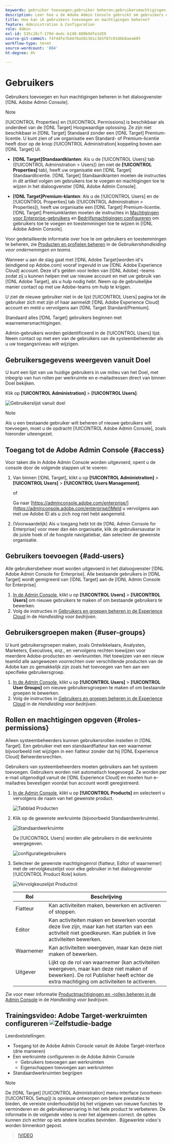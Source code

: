 ```yaml
---
keywords: gebruiker toevoegen;gebruiker beheren;gebruikersmachtigingen
description: Leer hoe u de Adobe Admin Console gebruikt om gebruikers en hun machtigingen en rechten in Adobe Target te beheren.
title: Hoe kan ik gebruikers toevoegen en machtigingen beheren?
feature: Administration & Configuration
role: Admin
exl-id: 535c28c7-179d-4edc-b140-880b9dfe1d59
source-git-commit: f4fddfe7b4476a501361c3b5f87c0146b8aea605
workflow-type: tm+mt
source-wordcount: '884'
ht-degree: 0%

---
```


# Gebruikers

Gebruikers toevoegen en hun machtigingen beheren in het dialoogvenster [!DNL Adobe Admin Console].

>[!NOTE]
>
>[!UICONTROL Properties] en [!UICONTROL Permissions] is beschikbaar als onderdeel van de [!DNL Target] Hoogwaardige oplossing. Ze zijn niet beschikbaar in [!DNL Target] Standaard zonder een [!DNL Target] Premium-licentie.
>U kunt zien of uw organisatie een Standard- of Premium-licentie heeft door op de knop [!UICONTROL Administration] koppeling boven aan [!DNL Target] UI.
>
>* **[!DNL Target]Standaardklanten**: Als u de [!UICONTROL Users] tab ([!UICONTROL Administration > Users]) (en niet de **[!UICONTROL Properties]** tab), heeft uw organisatie een [!DNL Target] Standaardlicentie. [!DNL Target] Standaardklanten moeten de instructies in dit artikel volgen om gebruikers toe te voegen en machtigingen toe te wijzen in het dialoogvenster [!DNL Adobe Admin Console].
>
>* **[!DNL Target]Premium-klanten**: Als u de [!UICONTROL Users] en de [!UICONTROL Properties] tab ([!UICONTROL Administration > Properties]), heeft uw organisatie een [!DNL Target] Premium-licentie. [!DNL Target] Premiumklanten moeten de instructies in [Machtigingen voor Enterprise-gebruikers](/help/main/administrating-target/c-user-management/property-channel/property-channel.md) en [Bedrijfsmachtigingen configureren](/help/main/administrating-target/c-user-management/property-channel/properties-overview.md) om gebruikers toe te voegen en toestemmingen toe te wijzen in [!DNL Adobe Admin Console].
>
>Voor gedetailleerde informatie over hoe te om gebruikers en toestemmingen te beheren, zie [Producten en profielen beheren](https://helpx.adobe.com/enterprise/using/manage-products-and-profiles.html) in de *Gebruikershandleiding voor ondernemingen en teams*.

Wanneer u aan de slag gaat met [!DNL Adobe Target]worden id&#39;s (eindigend op Adobe.com) vooraf ingevuld in uw [!DNL Adobe Experience Cloud] account. Deze id&#39;s gelden voor leden van [!DNL Adobe] -teams zodat zij u kunnen helpen met uw nieuwe account en met uw gebruik van [!DNL Adobe Target], als u hulp nodig hebt. Neem op de gebruikelijke manier contact op met uw Adobe-teams om hulp te krijgen.

U ziet de nieuwe gebruiker niet in de lijst [!UICONTROL Users] pagina tot de gebruiker zich met zijn of haar aanmeldt [!DNL Adobe Experience Cloud] account en meld u vervolgens aan [!DNL Target Standard/Premium].

Standaard alles [!DNL Target] gebruikers beginnen met waarnemersmachtigingen.

Admin-gebruikers worden geïdentificeerd in de [!UICONTROL Users] lijst. Neem contact op met een van de gebruikers van de systeembeheerder als u uw toegangsniveau wilt wijzigen.

## Gebruikersgegevens weergeven vanuit Doel

U kunt een lijst van uw huidige gebruikers in uw milieu van het Doel, met inbegrip van hun rollen per werkruimte en e-mailadressen direct van binnen Doel bekijken.

Klik op **[!UICONTROL Administration]** > **[!UICONTROL Users]**.

![Gebruikerslijst vanuit doel](/help/main/administrating-target/c-user-management/c-user-management/assets/user-list-target.png)

>[!NOTE]
>
>Als u een bestaande gebruiker wilt beheren of nieuwe gebruikers wilt toevoegen, moet u de opdracht [!UICONTROL Adobe Admin Console], zoals hieronder uiteengezet.

## Toegang tot de Adobe Admin Console {#access}

Voor taken die in Adobe Admin Console worden uitgevoerd, opent u de console door de volgende stappen uit te voeren:

1. Van binnen [!DNL Target], klikt u op **[!UICONTROL Administration]** > **[!UICONTROL Users]** > **[!UICONTROL Users Management]**.

   of

   Ga naar [https://adminconsole.adobe.com/enterprise/](https://adminconsole.adobe.com/enterprise/)Meld u vervolgens aan met uw Adobe ID als u zich nog niet hebt aangemeld.

1. (Voorwaardelijk) Als u toegang hebt tot de [!DNL Admin Console for Enterprise] voor meer dan één organisatie, klik de gebruikersavatar in de juiste hoek of de hoogste navigatiebar, dan selecteer de gewenste organisatie.

## Gebruikers toevoegen {#add-users}

Alle gebruikersbeheer moet worden uitgevoerd in het dialoogvenster [!DNL Adobe Admin Console for Enterprise]. Alle bestaande gebruikers in [!DNL Target] wordt gemigreerd van [!DNL Target] aan de [!DNL Admin Console for Enterprise].

1. [In de Admin Console](/help/main/administrating-target/c-user-management/c-user-management/user-management.md#section_79796E0227D048F59BAE0AB02E544EBE), klikt u op **[!UICONTROL Users]** > **[!UICONTROL Users]** om nieuwe gebruikers te maken of om bestaande gebruikers te bewerken.
1. Volg de instructies in [Gebruikers en groepen beheren in de Experience Cloud](https://helpx.adobe.com/enterprise/help/users.html) in de *Handleiding voor bedrijven*.

## Gebruikersgroepen maken {#user-groups}

U kunt gebruikersgroepen maken, zoals Ontwikkelaars, Analysten, Marketers, Executives, enz., en vervolgens rechten toewijzen voor meerdere Adobe-producten en -werkruimten. Het toewijzen van een nieuw teamlid alle aangewezen voorrechten over verschillende producten van de Adobe kan zo gemakkelijk zijn zoals het toevoegen van hen aan een specifieke gebruikersgroep.

1. [In de Admin Console](/help/main/administrating-target/c-user-management/c-user-management/user-management.md#section_79796E0227D048F59BAE0AB02E544EBE), klikt u op **[!UICONTROL Users]** > **[!UICONTROL User Groups]** om nieuwe gebruikersgroepen te maken of om bestaande groepen te bewerken.
1. Volg de instructies in [Gebruikers en groepen beheren in de Experience Cloud](https://helpx.adobe.com/enterprise/help/users.html) in de *Handleiding voor bedrijven*.

## Rollen en machtigingen opgeven {#roles-permissions}

Alleen systeembeheerders kunnen gebruikersrollen instellen in [!DNL Target]. Een gebruiker met een standaardfiatteur kan een waarnemer bijvoorbeeld niet wijzigen in een fiatteur zonder dat hij [!DNL Experience Cloud] Beheerdersrechten.

Gebruikers van systeembeheerders moeten gebruikers aan het systeem toevoegen. Gebruikers worden niet automatisch toegevoegd. Ze worden per e-mail uitgenodigd vanuit de [!DNL Experience Cloud] en moeten hun e-mailadres bevestigen voordat hun account wordt geregistreerd.

1. [In de Admin Console](/help/main/administrating-target/c-user-management/c-user-management/user-management.md#section_79796E0227D048F59BAE0AB02E544EBE), klikt u op **[!UICONTROL Products]** en selecteert u vervolgens de naam van het gewenste product.

   ![Tabblad Producten](/help/main/administrating-target/c-user-management/c-user-management/assets/workspace-publisher.png)

1. Klik op de gewenste werkruimte (bijvoorbeeld Standaardwerkruimte).

   ![Standaardwerkruimte](/help/main/administrating-target/c-user-management/c-user-management/assets/default-workspace-new.png)

   De [!UICONTROL Users] worden alle gebruikers in die werkruimte weergegeven.

   ![configuratiegebruikers](/help/main/administrating-target/c-user-management/c-user-management/assets/configuration_users-new-publisher.png)

1. Selecteer de gewenste machtigingenrol (fiatteur, Editor of waarnemer) met de vervolgkeuzelijst voor elke gebruiker in het dialoogvenster [!UICONTROL Product Role] kolom.

   ![Vervolgkeuzelijst Productrol](/help/main/administrating-target/c-user-management/c-user-management/assets/product-role-new.png)

   | Rol | Beschrijving |
   |--- |--- |
   | Fiatteur | Kan activiteiten maken, bewerken en activeren of stoppen. |
   | Editor | Kan activiteiten maken en bewerken voordat deze live zijn, maar kan het starten van een activiteit niet goedkeuren. Kan publiek in live activiteiten bewerken. |
   | Waarnemer | Kan activiteiten weergeven, maar kan deze niet maken of bewerken. |
   | Uitgever | Lijkt op de rol van waarnemer (kan activiteiten weergeven, maar kan deze niet maken of bewerken). De rol Publisher heeft echter de extra machtiging om activiteiten te activeren. |

Zie voor meer informatie [Productmachtigingen en -rollen beheren in de Admin Console](https://helpx.adobe.com/enterprise/help/manage-permissions-and-roles.html) in de *Handleiding voor bedrijven*.

## Trainingsvideo: Adobe Target-werkruimten configureren ![Zelfstudie-badge](/help/main/assets/tutorial.png)

Leerdoelstellingen:

* Toegang tot de Adobe Admin Console vanuit de Adobe Target-interface (drie manieren)
* Een werkruimte configureren in de Adobe Admin Console
   * Gebruikers toevoegen aan werkruimten
   * Eigenschappen toevoegen aan werkruimten
* Standaardwerkruimten begrijpen

>[!NOTE]
>
>De [!DNL Target] [!UICONTROL Administration] menu-interface (voorheen [!UICONTROL Setup]) is opnieuw ontworpen om betere prestaties te bieden, de vereiste onderhoudstijd bij het vrijgeven van nieuwe functies te verminderen en de gebruikerservaring in het hele product te verbeteren. De informatie in de volgende video is over het algemeen correct. de opties kunnen zich echter op iets andere locaties bevinden . Bijgewerkte video&#39;s worden binnenkort gepost.

>[!VIDEO](https://video.tv.adobe.com/v/19463/)
